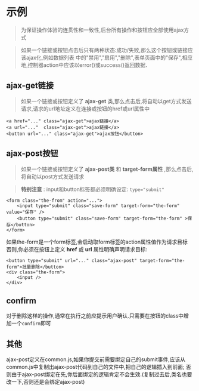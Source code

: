 示例
=========

> 为保证操作体验的连贯性和一致性,后台所有操作和按钮应全部使用ajax方式

> 如果一个链接或按钮点击后只有两种状态:成功/失败,那么这个按钮或链接应该ajax化,例如数据列表
中的"禁用","启用","删除",表单页面中的"保存",相应地,控制器action中应该以error()或success()返回数据．


ajax-get链接
--------

> 如果一个链接或按钮定义了 **ajax-get** 类,那么点击后,将自动以get方式发送请求,请求的url地址定义在连接或按钮的href或url属性中

```
<a href="..." class="ajax-get">ajax链接</a>
<a url="..."  class="ajax-get">ajax链接</a>
<button url="..." class="ajax-get">ajax按钮</button>
```

ajax-post按钮
--------

> 如果一个链接或按钮定义了 **ajax-post类** 和 **target-form属性** ,那么点击后,将自动以post方式发送请求

> **特别注意** : input和button标签都必须明确设定: `type="submit"`

```
<form class="the-from" action="...">
    <input type="submit" class="save-form" target-form="the-form" value="保存" />
    <button type="submit" class="save-form" target-form="the-form" >保存</button>
</form>
```

如果the-form是一个form标签,会启动取form标签的action属性值作为请求目标
否则,你必须在按钮上定义 **href** 或 **url** 属性明确声明请求目标:

```
<button type="submit" url="..." class="ajax-post" target-form="the-form">批量删除</button>
<div class="the-form">
    <input />
</div>
```

confirm
-------

对于删除这样的操作,通常在执行之前应提示用户确认.只需要在按钮的class中增加一个`confirm`即可


其他
----

ajax-post定义在common.js,如果你提交前需要绑定自己的submit事件,应该从common.js中复制出ajax-post代码到自己的文件中,把自己的逻辑插入到前面;
否则由于ajax-post绑定在先,你后面绑定的逻辑肯定不会生效.(复制过去后,类名也要改一下,否则还是会绑定ajax-post)
